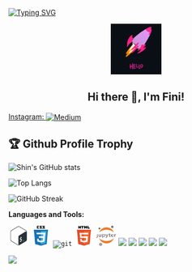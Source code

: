 <!--
**ramdhinafinita/ramdhinafinita** is a ✨ _special_ ✨ repository because its `README.md` (this file) appears on your GitHub profile.

Here are some ideas to get you started:

- 🔭 I’m currently working on ...
- 🌱 I’m currently learning ...
- 👯 I’m looking to collaborate on ...
- 🤔 I’m looking for help with ...
- 💬 Ask me about ...
- 📫 How to reach me: ...
- 😄 Pronouns: ...
- ⚡ Fun fact: ...
-->

[![Typing SVG](https://readme-typing-svg.herokuapp.com?multiline=true&width=500&lines=Full-stack+web+and+app+developer.++++++++++)](https://git.io/typing-svg)

<p align="center">
  <img width="100" src="https://github.com/ramdhinafinita/ramdhinafinita/blob/main/logofini.gif"/>
</p>  
<h2 align="center">Hi there 👋, I'm Fini!</h2>

<a href="https://www.instagram.com/finita.a/" target="blank">Instagram: <img align="center" src="https://upload.wikimedia.org/wikipedia/commons/e/e7/Instagram_logo_2016.svg" alt="Medium" height="30" width="30" /></a>

<h2>🏆 Github Profile Trophy</h2>

![Shin's GitHub stats](https://github-readme-stats.vercel.app/api?username=ramdhinafinita&show_icons=true&theme=tokyonight)

![Top Langs](https://github-readme-stats.vercel.app/api/top-langs/?username=ramdhinafinita&theme=neon-palenight&hide_border=true)

![GitHub Streak](https://github-readme-streak-stats.herokuapp.com?user=ramdhinafinita&layout=compat&theme=neon-palenight&hide_border=true)


**Languages and Tools:**  

<code><img src="https://raw.githubusercontent.com/devicons/devicon/master/icons/bash/bash-original.svg" alt="bash" width="40" height="40"/></code>
<code><img src="https://raw.githubusercontent.com/devicons/devicon/master/icons/css3/css3-original-wordmark.svg" alt="css3" width="40" height="40"/></code>
<code><img src="https://www.vectorlogo.zone/logos/git-scm/git-scm-icon.svg" alt="git" width="40" height="40"/></code>
<code><img src="https://raw.githubusercontent.com/devicons/devicon/master/icons/html5/html5-original-wordmark.svg" alt="html5" width="40" height="40"/></code>
<code><img src="https://raw.githubusercontent.com/devicons/devicon/master/icons/jupyter/jupyter-original-wordmark.svg" alt="Jupyter" width="40" height="40"/></code>
<code><img height="40" src="https://upload.wikimedia.org/wikipedia/commons/d/d0/Google_Colaboratory_SVG_Logo.svg"></code>
<code><img height="40" src="https://lh3.googleusercontent.com/u_CmfWyeCTPCI4ccvG4plyIo3Le6asnkv6RvGjLFc7Sr9gYcLF5d-8nHd4bV5MvI74L8je9ZlZW1giB18kQ0G89XO31EjSmFjOAEpA"></code>
<code><img height="40" src="https://raw.githubusercontent.com/shinokada/shinokada/master/assets/python.png"></code>
<code><img height="40" src="https://raw.githubusercontent.com/shinokada/shinokada/master/assets/javascript.png"></code>
<code><img height="40" src="https://raw.githubusercontent.com/shinokada/shinokada/master/assets/visual-studio-code.png"></code>

![](https://komarev.com/ghpvc/?username=ramdhinafinita)
